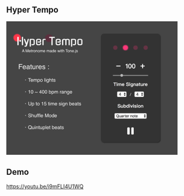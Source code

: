 ## Hyper Tempo

<p>
<img src='https://raw.githubusercontent.com/xuan0123/hyper-tempo/master/hyper-tempo.png' width='90%'>
</p>

## Demo

https://youtu.be/i9mFLI4U1WQ
